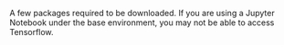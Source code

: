 A few packages required to be downloaded. If you are using a Jupyter Notebook under the base environment, you may not be able to access Tensorflow.
